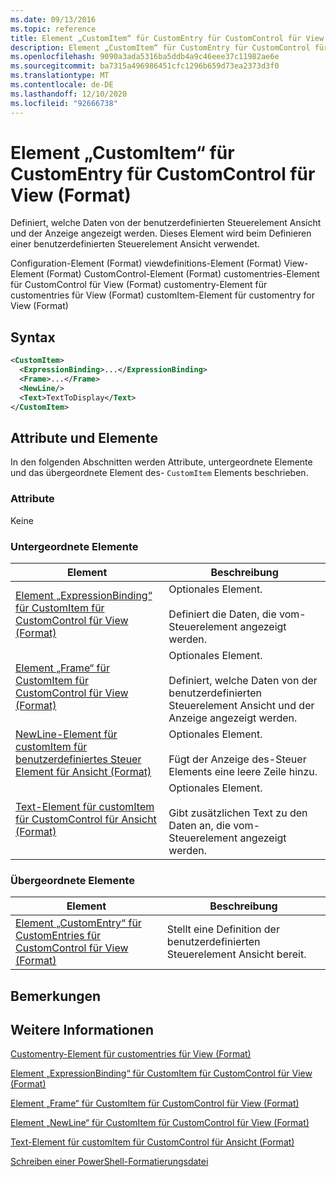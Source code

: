 ```yaml
---
ms.date: 09/13/2016
ms.topic: reference
title: Element „CustomItem“ für CustomEntry für CustomControl für View (Format)
description: Element „CustomItem“ für CustomEntry für CustomControl für View (Format)
ms.openlocfilehash: 9090a3ada5316ba5ddb4a9c46eee37c11982ae6e
ms.sourcegitcommit: ba7315a496986451cfc1296b659d73ea2373d3f0
ms.translationtype: MT
ms.contentlocale: de-DE
ms.lasthandoff: 12/10/2020
ms.locfileid: "92666738"
---
```

# <a name="customitem-element-for-customentry-for-customcontrol-for-view-format"></a>Element „CustomItem“ für CustomEntry für CustomControl für View (Format)

Definiert, welche Daten von der benutzerdefinierten Steuerelement Ansicht und der Anzeige angezeigt werden. Dieses Element wird beim Definieren einer benutzerdefinierten Steuerelement Ansicht verwendet.

Configuration-Element (Format) viewdefinitions-Element (Format) View-Element (Format) CustomControl-Element (Format) customentries-Element für CustomControl für View (Format) customentry-Element für customentries für View (Format) customItem-Element für customentry for View (Format)

## <a name="syntax"></a>Syntax

```xml
<CustomItem>
  <ExpressionBinding>...</ExpressionBinding>
  <Frame>...</Frame>
  <NewLine/>
  <Text>TextToDisplay</Text>
</CustomItem>
```

## <a name="attributes-and-elements"></a>Attribute und Elemente

In den folgenden Abschnitten werden Attribute, untergeordnete Elemente und das übergeordnete Element des- `CustomItem` Elements beschrieben.

### <a name="attributes"></a>Attribute

Keine

### <a name="child-elements"></a>Untergeordnete Elemente

|Element|Beschreibung|
|-------------|-----------------|
|[Element „ExpressionBinding“ für CustomItem für CustomControl für View (Format)](./expressionbinding-element-for-customitem-for-customcontrol-for-view-format.md)|Optionales Element.<br /><br /> Definiert die Daten, die vom-Steuerelement angezeigt werden.|
|[Element „Frame“ für CustomItem für CustomControl für View (Format)](./frame-element-for-customitem-for-customcontrol-for-view-format.md)|Optionales Element.<br /><br /> Definiert, welche Daten von der benutzerdefinierten Steuerelement Ansicht und der Anzeige angezeigt werden.|
|[NewLine-Element für customItem für benutzerdefiniertes Steuer Element für Ansicht (Format)](./newline-element-for-customitem-for-customcontrol-for-view-format.md)|Optionales Element.<br /><br /> Fügt der Anzeige des-Steuer Elements eine leere Zeile hinzu.|
|[Text-Element für customItem für CustomControl für Ansicht (Format)](./text-element-for-customitem-for-customview-for-view-format.md)|Optionales Element.<br /><br /> Gibt zusätzlichen Text zu den Daten an, die vom-Steuerelement angezeigt werden.|

### <a name="parent-elements"></a>Übergeordnete Elemente

|Element|Beschreibung|
|-------------|-----------------|
|[Element „CustomEntry“ für CustomEntries für CustomControl für View (Format)](./customentry-element-for-customentries-for-customcontrol-for-view-format.md)|Stellt eine Definition der benutzerdefinierten Steuerelement Ansicht bereit.|

## <a name="remarks"></a>Bemerkungen

## <a name="see-also"></a>Weitere Informationen

[Customentry-Element für customentries für View (Format)](./customentry-element-for-customentries-for-customcontrol-for-view-format.md)

[Element „ExpressionBinding“ für CustomItem für CustomControl für View (Format)](./expressionbinding-element-for-customitem-for-customcontrol-for-view-format.md)

[Element „Frame“ für CustomItem für CustomControl für View (Format)](./frame-element-for-customitem-for-customcontrol-for-view-format.md)

[Element „NewLine“ für CustomItem für CustomControl für View (Format)](./newline-element-for-customitem-for-customcontrol-for-view-format.md)

[Text-Element für customItem für CustomControl für Ansicht (Format)](./text-element-for-customitem-for-customview-for-view-format.md)

[Schreiben einer PowerShell-Formatierungsdatei](./writing-a-powershell-formatting-file.md)
